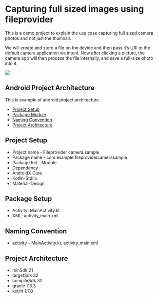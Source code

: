 # Capturing full sized images using fileprovider

This is a demo project to explain the use case capturing full sized camera photos and not just the thumnail.

We will create and store a file on the device and then pass it’s URI to the default camera application via intent.
Now after clicking a picture, the camera app will then process the file internally, and save a full-size photo into it.


![](https://github.com/uc-sja/full_sized_camera_fileprovider/blob/master/app/src/main/res/drawable/ezgif.com-gif-maker.gif)


## Android Project Architecture
This is example of android project architecture.


 * [Project Setup](#project-setup)
 * [Package Module](#package-setup)
 * [Naming Convention](#naming-convention)
 * [Project Architecture](#project-architecture)



## Project Setup
 * Project name - Fileprovider camera sample
 * Package name - com.example.fileprovidercamerasample
 * Package Init - Module
 * Dependency
  *  AndroidX Core
  *  Kotlin-Stdlib
  *  Material-Design

## Package Setup

 * Activity: MainActivity.kt
 * XML: activity_main.xml


## Naming Convention
 * activity - MainActivity.kt, activity_main.xml

## Project Architecture

 * minSdk 21
 * targetSdk 32
 * compileSdk 32
 * gradle 7.3.3
 * kotlin 1.7.0
 
     
    
